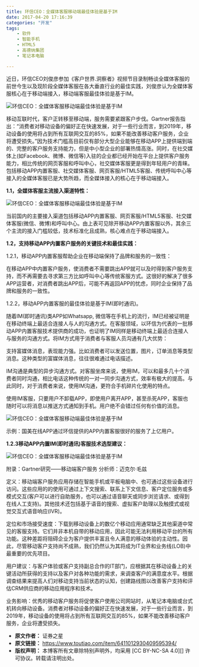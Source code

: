 ```yaml
---
title: 环信CEO：全媒体客服移动端最佳体验是基于IM
date: 2017-04-20 17:16:39
categories: "开发"
tags:
	- 软件
	- 智能手机
	- HTML5
	- 高德纳集团
	- 笔记本电脑

---
```


近日，环信CEO刘俊彦参加《客户世界.洞察者》视频节目录制畅谈全媒体客服的前世今生以及现阶段全媒体客服在各大垂直行业的最佳实践，刘俊彦认为全媒体客服核心在于移动端接入，移动端客服最佳体验是基于IM。

![环信CEO：全媒体客服移动端最佳体验是基于IM][CEO_IM]

移动互联时代，客户正转移至移动端，服务需要紧跟客户步伐。Gartner报告指出：“消费者对移动设备的偏好正在快速发展，对于一些行业而言，到2019年，移动设备的使用将占到所有互联网交互的85%，如果不能改善移动客户服务，企业将遭受损失。”因为技术门槛高目前仅有部分大型企业能够在移动APP上提供端到端的、完整的客户服务支持能力，但是中小型企业的部署热情高涨。同时，在社交媒体上(如Facebook、微博、微信等)入驻的企业都已经开始在平台上提供客户服务能力，相比传统的网页客服和呼叫中心，社交媒体客服更是得到年轻用户的青睐。包括移动APP内置客服、社交媒体客服、网页客服/HTML5客服、传统呼叫中心等接入的全媒体客服已是大势所趋，而全媒体接入的核心在于移动端接入。

**1.1，全媒体客服主流接入渠道特性：**

![环信CEO：全媒体客服移动端最佳体验是基于IM][CEO_IM 1]

当前国内的主要接入渠道包括移动APP内置客服、网页客服/HTML5客服、社交媒体客服(微信、微博)和呼叫中心。由上表可见除开移动APP内置客服以外，其余三个主流的接入门槛较低，技术标准化且成熟，核心难点在于移动端接入。

**1.2，支持移动APP内置客户服务的关键技术和最佳实践：**

1.2.1，移动APP内置客服帮助企业在移动端保持了品牌和服务的一致性：

在移动APP中内置客户服务，使消费者不需要跳出APP就可以及时得到客户服务支持，而不再需要去寻求第三方比如呼叫中心等传统客服方式。这很好的解决了很多APP运营者，对消费者跳出APP后，可能不再返回APP的忧虑，同时企业保持了品牌和服务的一致性。

1.2.2，移动APP内置客服的最佳体验是基于IM(即时通讯)。

随着IM(即时通讯)类APP如Whatsapp, 微信等在手机上的流行，IM已经被证明是在移动终端上最适合连接人与人的沟通方式。在客服领域，以环信为代表的一批移动APP内置客服技术提供商的成功，也证明了IM同样是移动终端上最适合连接人与服务的沟通方式。将IM方式用于消费者与客服人员沟通有几大优势：

支持富媒体消息，表现能力强。比如消费者可以发送位置，图片，订单消息等类型消息。这种类型的富媒体消息，往往很难通过电话描述。

IM沟通是典型的异步沟通方式。对客服坐席来说，使用IM，可以和最多几十个消费者同时沟通，相比电话这种传统的一对一同步沟通方式，效率有极大的提高。与此同时，对于消费者来说，使用IM沟通，更符合手机碎片化使用的特点。

使用IM客服，只要用户不卸载APP，即使用户离开APP，甚至杀死APP，客服也随时可以将消息以推送方式通知到手机。用户绝不会错过任何有价值的消息。

![环信CEO：全媒体客服移动端最佳体验是基于IM][CEO_IM 2]

示例：国美在线APP通过环信提供的APP内置客服很好的服务了上亿用户。

**1.2.3移动APP内置IM(即时通讯)客服技术选型建议：**

![环信CEO：全媒体客服移动端最佳体验是基于IM][CEO_IM 3]

附录：Gartner研究——移动端客户服务 分析师：迈克尔·毛兹

定义：移动端客户服务应用存储在智能手机或平板电脑中、也可通过这些设备进行访问。这些应用的的使用可通过上下文搜索、联系上下文信息、客户定位服务或多模式交互(客户可以进行自助服务，也可以通过语音聊天或同步浏览请求、或得到在线人工支持)。其他技术还包括基于语音的搜索、虚拟客户助理以及触摸式或视觉交互式语音响应(IVR)。

定位和市场接受速度：下载到移动设备上的数亿个移动应用通常缺乏其他渠道中常见的客服支持。它们并非本机自带的移动应用，因此可能无法利用移动平台的所有功能。这种差距将阻碍企业为客户提供丰富且令人满意的移动体验的主动性。因此，尽管移动客户支持尚不成熟，我们仍然认为其将成为IT业界和业务线(LOB)中最重要的优先项目。

用户建议：与客户体验或客户支持副总合作的IT部门，应根据其在移动设备上的关键活动所获得的支持以及客户对各种功能的需求，来调查客户的满意度水平。根据调查结果来提高人们对移动支持当前状态的认知，创建路线图以改善客户支持和评估CRM供应商的移动应用程序和技术。

业务影响：优秀的移动客户服务将促使客户使用公司网站时，从笔记本电脑或台式机转向移动设备。消费者对移动设备的偏好正在快速发展，对于一些行业而言，到2019年，移动设备的使用将占到所有互联网交互的85%，如果不能改善移动客户服务，企业将遭受损失。


[CEO_IM]: /pro/os/crawler/RQFZ-3QBZ-UYZZ.jpg
[CEO_IM 1]: /pro/os/crawler/ARJ7-JR7N-QUUY.jpg
[CEO_IM 2]: /pro/os/crawler/ZRRN-ZVEB-RNBR.jpg
[CEO_IM 3]: /pro/os/crawler/NAQV-VE7B-ZAYY.jpg
 *  **原文作者：** 证券之星
 *  **原文链接：** https://www.toutiao.com/item/6411012930409595394/
 *  **版权声明：** 本博客所有文章除特别声明外，均采用 [CC BY-NC-SA 4.0][] 许可协议。转载请注明出处。